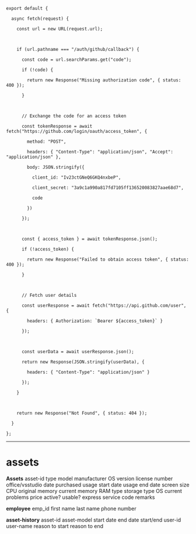 ```
export default {

  async fetch(request) {

    const url = new URL(request.url);

  

    if (url.pathname === "/auth/github/callback") {

      const code = url.searchParams.get("code");

      if (!code) {

        return new Response("Missing authorization code", { status: 400 });

      }

  

      // Exchange the code for an access token

      const tokenResponse = await fetch("https://github.com/login/oauth/access_token", {

        method: "POST",

        headers: { "Content-Type": "application/json", "Accept": "application/json" },

        body: JSON.stringify({

          client_id: "Iv23ctGNeQ6GKQ4nxbeP",

          client_secret: "3a9c1a990a817fd7105ff136520083827aae68d7",

          code

        })

      });

  

      const { access_token } = await tokenResponse.json();

      if (!access_token) {

        return new Response("Failed to obtain access token", { status: 400 });

      }

  

      // Fetch user details

      const userResponse = await fetch("https://api.github.com/user", {

        headers: { Authorization: `Bearer ${access_token}` }

      });

  

      const userData = await userResponse.json();

      return new Response(JSON.stringify(userData), {

        headers: { "Content-Type": "application/json" }

      });

    }

  

    return new Response("Not Found", { status: 404 });

  }

};
```


---

# assets
**Assets**
asset-id
type
model
manufacturer
OS version
license number
office/vsstudio
date purchased
usage start date
usage end date
screen size
CPU
original memory
current memory
RAM type
storage type
OS
current problems
price
active?
usable?
express service code
remarks


**employee**
emp_id
first name
last name
phone number

**asset-history**
asset-id
asset-model
start date
end date
start/end
user-id
user-name
reason to start
reason to end